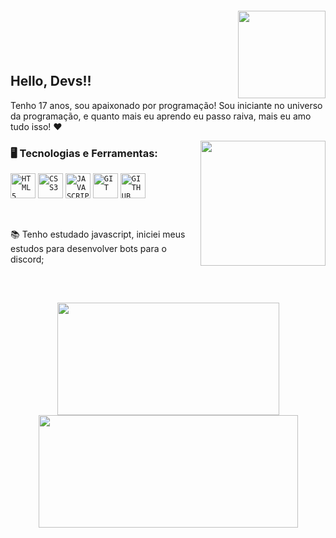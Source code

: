 <img align="right" width="140" style="margin-top:-20px" src="https://cdn.pedrin268.dev/pedrin_hi.png">
</br>
</br>
</br>

## Hello, Devs!!

Tenho 17 anos, sou apaixonado por programação! Sou iniciante no universo da programação, e quanto mais eu aprendo eu passo raiva, mais eu amo tudo isso! ❤

<img width="200px" align="right" src="https://cdn.pedrin268.dev/pedrin_love.png">

### 🖥️ Tecnologias e Ferramentas: 
<code><img width="40px" src="https://cdn.jsdelivr.net/gh/devicons/devicon/icons/html5/html5-original-wordmark.svg" title = "HTML5"/></code>
<code><img width="40px" src="https://cdn.jsdelivr.net/gh/devicons/devicon/icons/css3/css3-original-wordmark.svg" title = "CSS3"/></code>
<code><img width="40px" src="https://cdn.jsdelivr.net/gh/devicons/devicon/icons/javascript/javascript-original.svg" title = "JAVASCRIPT"/></code>
<code><img width="40px" src="https://cdn.jsdelivr.net/gh/devicons/devicon/icons/git/git-original.svg" title = "GIT"/></code>
<code><img width="40px" src="https://cdn.jsdelivr.net/gh/devicons/devicon/icons/github/github-original.svg" title = "GITHUB"/></code>

</br>

<div display="inline-block">
 <p align="left">📚 Tenho estudado javascript, iniciei meus estudos para desenvolver bots para o discord;</p>
</div>

</br>

##
<p align="center">
<a href="https://github.com/pedrin268">
  <img width="355" height="180em" src="https://github-readme-stats-eight-theta.vercel.app/api?username=pedrin268&show_icons=true&theme=algolia&include_all_commits=true&count_private=true"/>
  <img width="415" height="180em" src="https://github-readme-stats-eight-theta.vercel.app/api/top-langs/?username=pedrin268&layout=compact&langs_count=8&theme=algolia"/>
</a>
</p>
